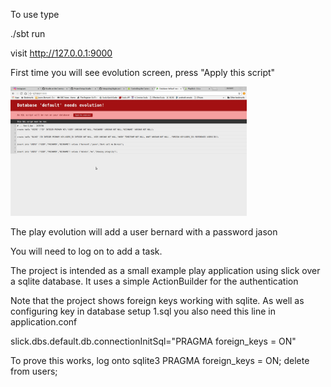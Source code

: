 To use type

./sbt run

visit http://127.0.0.1:9000

First time you will see evolution screen, press "Apply this script"

<img src="/evolution.png" width="75%"/>

The play evolution will add a user bernard with a password jason

You will need to log on to add a task.

The project is intended as a small example play application using slick over a sqlite database. It uses a simple ActionBuilder for the authentication

Note that the project shows foreign keys working with sqlite. As well as configuring key in database setup 1.sql you also need this line in application.conf

slick.dbs.default.db.connectionInitSql="PRAGMA foreign_keys = ON"

To prove this works, log onto sqlite3
PRAGMA foreign_keys = ON;
delete from users;
